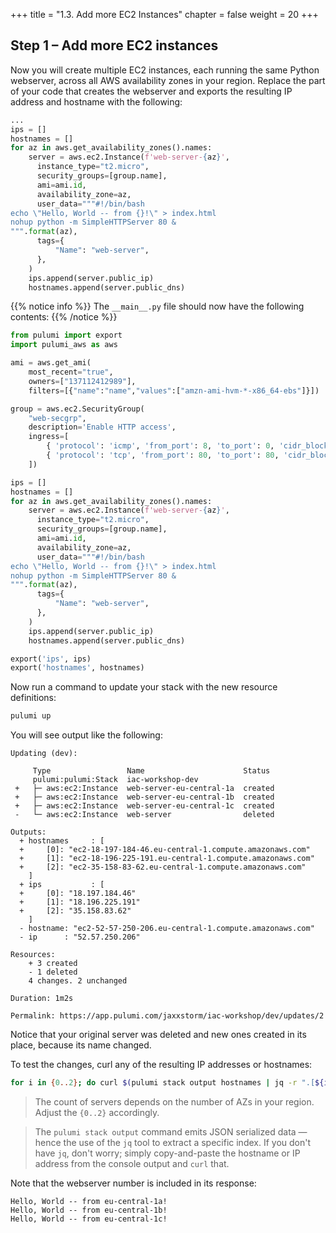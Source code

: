 +++
title = "1.3. Add more EC2 Instances"
chapter = false
weight = 20
+++

## Step 1 – Add more EC2 instances

Now you will create multiple EC2 instances, each running the same Python webserver, across all AWS availability zones in
your region. Replace the part of your code that creates the webserver and exports the resulting IP address and hostname with the following:

```python
...
ips = []
hostnames = []
for az in aws.get_availability_zones().names:
    server = aws.ec2.Instance(f'web-server-{az}',
      instance_type="t2.micro",
      security_groups=[group.name],
      ami=ami.id,
      availability_zone=az,
      user_data="""#!/bin/bash
echo \"Hello, World -- from {}!\" > index.html
nohup python -m SimpleHTTPServer 80 &
""".format(az),
      tags={
          "Name": "web-server",
      },
    )
    ips.append(server.public_ip)
    hostnames.append(server.public_dns)
```

{{% notice info %}}
The `__main__.py` file should now have the following contents:
{{% /notice %}}
```python
from pulumi import export
import pulumi_aws as aws

ami = aws.get_ami(
    most_recent="true",
    owners=["137112412989"],
    filters=[{"name":"name","values":["amzn-ami-hvm-*-x86_64-ebs"]}])

group = aws.ec2.SecurityGroup(
    "web-secgrp",
    description='Enable HTTP access',
    ingress=[
        { 'protocol': 'icmp', 'from_port': 8, 'to_port': 0, 'cidr_blocks': ['0.0.0.0/0'] },
        { 'protocol': 'tcp', 'from_port': 80, 'to_port': 80, 'cidr_blocks': ['0.0.0.0/0'] }
    ])

ips = []
hostnames = []
for az in aws.get_availability_zones().names:
    server = aws.ec2.Instance(f'web-server-{az}',
      instance_type="t2.micro",
      security_groups=[group.name],
      ami=ami.id,
      availability_zone=az,
      user_data="""#!/bin/bash
echo \"Hello, World -- from {}!\" > index.html
nohup python -m SimpleHTTPServer 80 &
""".format(az),
      tags={
          "Name": "web-server",
      },
    )
    ips.append(server.public_ip)
    hostnames.append(server.public_dns)

export('ips', ips)
export('hostnames', hostnames)

```

Now run a command to update your stack with the new resource definitions:

```bash
pulumi up
```

You will see output like the following:

```
Updating (dev):

     Type                 Name                      Status
     pulumi:pulumi:Stack  iac-workshop-dev
 +   ├─ aws:ec2:Instance  web-server-eu-central-1a  created
 +   ├─ aws:ec2:Instance  web-server-eu-central-1b  created
 +   ├─ aws:ec2:Instance  web-server-eu-central-1c  created
 -   └─ aws:ec2:Instance  web-server                deleted

Outputs:
  + hostnames     : [
  +     [0]: "ec2-18-197-184-46.eu-central-1.compute.amazonaws.com"
  +     [1]: "ec2-18-196-225-191.eu-central-1.compute.amazonaws.com"
  +     [2]: "ec2-35-158-83-62.eu-central-1.compute.amazonaws.com"
    ]
  + ips           : [
  +     [0]: "18.197.184.46"
  +     [1]: "18.196.225.191"
  +     [2]: "35.158.83.62"
    ]
  - hostname: "ec2-52-57-250-206.eu-central-1.compute.amazonaws.com"
  - ip      : "52.57.250.206"

Resources:
    + 3 created
    - 1 deleted
    4 changes. 2 unchanged

Duration: 1m2s

Permalink: https://app.pulumi.com/jaxxstorm/iac-workshop/dev/updates/2
```

Notice that your original server was deleted and new ones created in its place, because its name changed.

To test the changes, curl any of the resulting IP addresses or hostnames:

```bash
for i in {0..2}; do curl $(pulumi stack output hostnames | jq -r ".[${i}]"); done
```

> The count of servers depends on the number of AZs in your region. Adjust the `{0..2}` accordingly.

> The `pulumi stack output` command emits JSON serialized data &mdash; hence the use of the `jq` tool to extract a specific index. If you don't have `jq`, don't worry; simply copy-and-paste the hostname or IP address from the console output and `curl` that.

Note that the webserver number is included in its response:

```
Hello, World -- from eu-central-1a!
Hello, World -- from eu-central-1b!
Hello, World -- from eu-central-1c!
```

